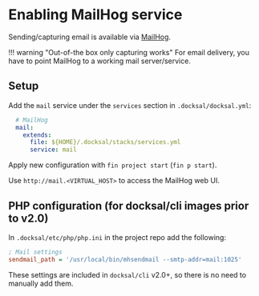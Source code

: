 # Enabling MailHog service

Sending/capturing email is available via [MailHog](https://github.com/mailhog/MailHog).

!!! warning "Out-of-the box only capturing works"
    For email delivery, you have to point MailHog to a working mail server/service.

## Setup

Add the `mail` service under the `services` section in `.docksal/docksal.yml`:

```yaml
  # MailHog
  mail:
    extends:
      file: ${HOME}/.docksal/stacks/services.yml
      service: mail
```

Apply new configuration with `fin project start` (`fin p start`).

Use `http://mail.<VIRTUAL_HOST>` to access the MailHog web UI.


## PHP configuration (for docksal/cli images prior to v2.0)

In `.docksal/etc/php/php.ini` in the project repo add the following:

```ini
; Mail settings
sendmail_path = '/usr/local/bin/mhsendmail --smtp-addr=mail:1025'
```

These settings are included in `docksal/cli` v2.0+, so there is no need to manually add them.
